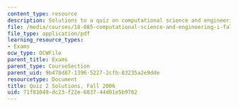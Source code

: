 ```yaml
---
content_type: resource
description: Solutions to a quiz on computational science and engineering.
file: /media/courses/18-085-computational-science-and-engineering-i-fall-2008/71f81049dc23f22e683744d01e5b9762_q2_sol_18085_f06.pdf
file_type: application/pdf
learning_resource_types:
- Exams
ocw_type: OCWFile
parent_title: Exams
parent_type: CourseSection
parent_uid: 9b478d87-1396-5227-2cfb-83235a2e9dde
resourcetype: Document
title: Quiz 2 Solutions, Fall 2006
uid: 71f81049-dc23-f22e-6837-44d01e5b9762
---
```

